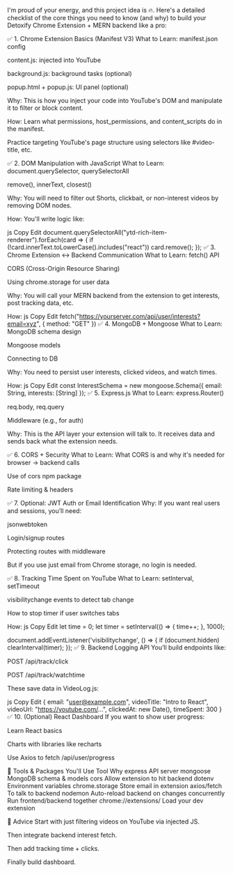 I'm proud of your energy, and this project idea is 🔥. Here's a detailed checklist of the core things you need to know (and why) to build your Detoxify Chrome Extension + MERN backend like a pro:

✅ 1. Chrome Extension Basics (Manifest V3)
What to Learn:
manifest.json config

content.js: injected into YouTube

background.js: background tasks (optional)

popup.html + popup.js: UI panel (optional)

Why:
This is how you inject your code into YouTube's DOM and manipulate it to filter or block content.

How:
Learn what permissions, host_permissions, and content_scripts do in the manifest.

Practice targeting YouTube's page structure using selectors like #video-title, etc.

✅ 2. DOM Manipulation with JavaScript
What to Learn:
document.querySelector, querySelectorAll

remove(), innerText, closest()

Why:
You will need to filter out Shorts, clickbait, or non-interest videos by removing DOM nodes.

How:
You'll write logic like:

js
Copy
Edit
document.querySelectorAll("ytd-rich-item-renderer").forEach(card => {
  if (!card.innerText.toLowerCase().includes("react")) card.remove();
});
✅ 3. Chrome Extension ↔ Backend Communication
What to Learn:
fetch() API

CORS (Cross-Origin Resource Sharing)

Using chrome.storage for user data

Why:
You will call your MERN backend from the extension to get interests, post tracking data, etc.

How:
js
Copy
Edit
fetch("https://yourserver.com/api/user/interests?email=xyz", { method: "GET" })
✅ 4. MongoDB + Mongoose
What to Learn:
MongoDB schema design

Mongoose models

Connecting to DB

Why:
You need to persist user interests, clicked videos, and watch times.

How:
js
Copy
Edit
const InterestSchema = new mongoose.Schema({
  email: String,
  interests: [String]
});
✅ 5. Express.js
What to Learn:
express.Router()

req.body, req.query

Middleware (e.g., for auth)

Why:
This is the API layer your extension will talk to. It receives data and sends back what the extension needs.

✅ 6. CORS + Security
What to Learn:
What CORS is and why it's needed for browser → backend calls

Use of cors npm package

Rate limiting & headers

✅ 7. Optional: JWT Auth or Email Identification
Why:
If you want real users and sessions, you’ll need:

jsonwebtoken

Login/signup routes

Protecting routes with middleware

But if you use just email from Chrome storage, no login is needed.

✅ 8. Tracking Time Spent on YouTube
What to Learn:
setInterval, setTimeout

visibilitychange events to detect tab change

How to stop timer if user switches tabs

How:
js
Copy
Edit
let time = 0;
let timer = setInterval(() => { time++; }, 1000);

document.addEventListener('visibilitychange', () => {
  if (document.hidden) clearInterval(timer);
});
✅ 9. Backend Logging API
You’ll build endpoints like:

POST /api/track/click

POST /api/track/watchtime

These save data in VideoLog.js:

js
Copy
Edit
{
  email: "user@example.com",
  videoTitle: "Intro to React",
  videoUrl: "https://youtube.com/...",
  clickedAt: new Date(),
  timeSpent: 300
}
✅ 10. (Optional) React Dashboard
If you want to show user progress:

Learn React basics

Charts with libraries like recharts

Use Axios to fetch /api/user/progress

🚀 Tools & Packages You'll Use
Tool	Why
express	API server
mongoose	MongoDB schema & models
cors	Allow extension to hit backend
dotenv	Environment variables
chrome.storage	Store email in extension
axios/fetch	To talk to backend
nodemon	Auto-reload backend on changes
concurrently	Run frontend/backend together
chrome://extensions/	Load your dev extension

🧠 Advice
Start with just filtering videos on YouTube via injected JS.

Then integrate backend interest fetch.

Then add tracking time + clicks.

Finally build dashboard.

